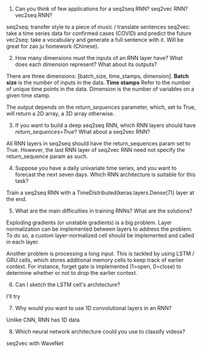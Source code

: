 1. Can you think of few applications for a seq2seq RNN? seq2vec RNN? vec2seq RNN?

seq2seq: transfer style to a piece of music / translate sentences
seq2vec: take a time series data for confirmed cases (COVID) and predict the future
vec2seq: take a vocabulary and generate a full sentence with it. Will be great for zao ju homework (Chinese).

2. How many dimensions must the inputs of an RNN layer have? What does each dimension represent? What about its outputs?

There are three dimensions: [batch_size, time_stamps, dimension]. **Batch size** is the number of inputs in the data. **Time stamps** Refer to the number of unique time points in the data. Dimension is the number of variables on a given time stamp.

The output depends on the *return_sequences* parameter, which, set to True, will return a 2D array, a 3D array otherwise.

3. If you want to build a deep seq2seq RNN, which RNN layers should have *return_sequences=True*? What about a seq2vec RNN?

All RNN layers in seq2seq should have the return_sequences param set to True. However, the last RNN layer of seq2vec RNN need not specify the return_sequence param as such.

4. Suppose you have a daily univariate time series, and you want to forecast the next seven days. Which RNN architecture is suitable for this task?

Train a seq2seq RNN with a TimeDistributed(keras.layers.Dense(7)) layer at the end.

5. What are the main difficulties in training RNNs? What are the solutions?

Exploding gradients (or unstable gradients) is a big problem. Layer normalization can be implemented between layers to address the problem. To do so, a custom layer-normalized cell should be implemented and called in each layer.

Another problem is processing a long input. This is tackled by using LSTM / GRU cells, which stores additional memory cells to keep track of earlier context. For instance, forget gate is implemented (1=open, 0=close) to determine whether or not to drop the earlier context.

6. Can I sketch the LSTM cell's architecture?

I'll try

7. Why would you want to use 1D convolutional layers in an RNN?

Unlike CNN, RNN has 1D data

8. Which neural network architecture could you use to classify videos?

seq2vec with WaveNet
